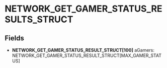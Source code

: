 # NETWORK_GET_GAMER_STATUS_RESULTS_STRUCT

## Fields
* **NETWORK_GET_GAMER_STATUS_RESULT_STRUCT[100]** aGamers: NETWORK_GET_GAMER_STATUS_RESULT_STRUCT[MAX_GAMER_STATUS]